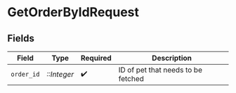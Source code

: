 # GetOrderByIdRequest


## Fields

| Field                              | Type                               | Required                           | Description                        |
| ---------------------------------- | ---------------------------------- | ---------------------------------- | ---------------------------------- |
| `order_id`                         | *::Integer*                        | :heavy_check_mark:                 | ID of pet that needs to be fetched |